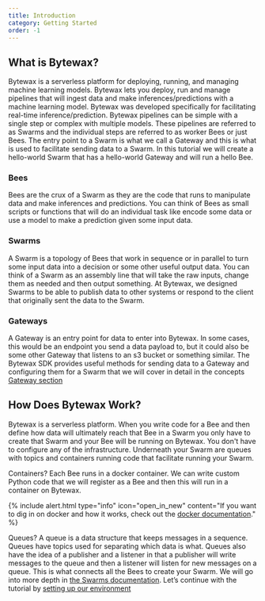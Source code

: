 ```yaml
---
title: Introduction
category: Getting Started
order: -1
---
```


## What is Bytewax?

Bytewax is a serverless platform for deploying, running, and managing machine learning models. Bytewax lets you deploy, run and manage pipelines that will ingest data and make inferences/predictions with a machine learning model. Bytewax was developed specifically for facilitating real-time inference/prediction. Bytewax pipelines can be simple with a single step or complex with multiple models. These pipelines are referred to as Swarms and the individual steps are referred to as worker Bees or just Bees. The entry point to a Swarm is what we call a Gateway and this is what is used to facilitate sending data to a Swarm. In this tutorial we will create a hello-world Swarm that has a hello-world Gateway and will run a hello Bee.

### Bees

Bees are the crux of a Swarm as they are the code that runs to manipulate data and make inferences and predictions. You can think of Bees as small scripts or functions that will do an individual task like encode some data or use a model to make a prediction given some input data.

### Swarms

A Swarm is a topology of Bees that work in sequence or in parallel to turn some input data into a decision or some other useful output data. You can think of a Swarm as an assembly line that will take the raw inputs, change them as needed and then output something. At Bytewax, we designed Swarms to be able to publish data to other systems or respond to the client that originally sent the data to the Swarm.

### Gateways

A Gateway is an entry point for data to enter into Bytewax. In some cases, this would be an endpoint you send a data payload to, but it could also be some other Gateway that listens to an s3 bucket or something similar. The Bytewax SDK provides useful methods for sending data to a Gateway and configuring them for a Swarm that we will cover in detail in the concepts [Gateway section](../../concepts/Gateways)

## How Does Bytewax Work?

Bytewax is a serverless platform. When you write code for a Bee and then define how data will ultimately reach that Bee in a Swarm you only have to create that Swarm and your Bee will be running on Bytewax. You don't have to configure any of the infrastructure. Underneath your Swarm are queues with topics and containers running code that facilitate running your Swarm.

Containers? Each Bee runs in a docker container. We can write custom Python code that we will register as a Bee and then this will run in a container on Bytewax. 

{% include alert.html type="info"
  icon="open_in_new"
  content="If you want to dig in on docker and how it works, check out the <a href='https://docs.docker.com/get-started/overview/' target='_blank'>docker documentation</a>." %}

Queues? A queue is a data structure that keeps messages in a sequence. Queues have topics used for separating which data is what. Queues also have the idea of a publisher and a listener in that a publisher will write messages to the queue and then a listener will listen for new messages on a queue. This is what connects all the Bees to create your Swarm. We will go into more depth in [the Swarms documentation](../../concepts/Swarms).
Let’s continue with the tutorial by [setting up our environment](../getting-started/set-up/)
